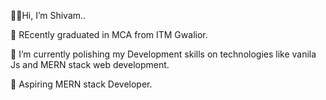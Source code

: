 🙋‍♂️Hi, I’m Shivam..

👀 REcently graduated in MCA from ITM Gwalior.

🌱 I’m currently polishing my Development skills on technologies like vanila Js and MERN stack web development.

🛞 Aspiring MERN stack Developer.



<!---
ShivamSaini26/ShivamSaini26 is a ✨ special ✨ repository because its `README.md` (this file) appears on your GitHub profile.
You can click the Preview link to take a look at your changes.
--->

